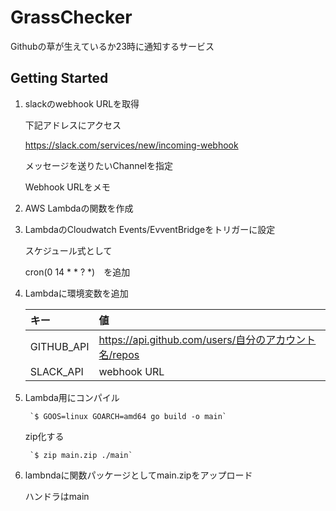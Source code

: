 # GrassChecker

Githubの草が生えているか23時に通知するサービス

## Getting Started

 1. slackのwebhook URLを取得
 
       下記アドレスにアクセス
    
       https://slack.com/services/new/incoming-webhook
    
       メッセージを送りたいChannelを指定
    
       Webhook URLをメモ
       
 2. AWS Lambdaの関数を作成
 
 3. LambdaのCloudwatch Events/EvventBridgeをトリガーに設定
 
       スケジュール式として
        
       cron(0 14 * * ? *)　を追加
   
 4. Lambdaに環境変数を追加
   
       | キー | 値 |
       |:----|:----|
      |GITHUB_API|https://api.github.com/users/自分のアカウント名/repos|
      |SLACK_API|webhook URL|
         
 5. Lambda用にコンパイル

         `$ GOOS=linux GOARCH=amd64 go build -o main`
 
       zip化する
         
         `$ zip main.zip ./main`
 
 6. lambndaに関数パッケージとしてmain.zipをアップロード
 
       ハンドラはmain
  